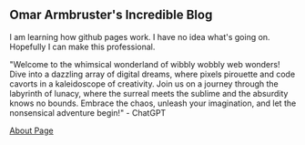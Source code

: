 ## Omar Armbruster's Incredible Blog


I am learning how github pages work. I have no idea what's going on. Hopefully I can make this professional.

"Welcome to the whimsical wonderland of wibbly wobbly web wonders! Dive into a dazzling array of digital dreams, where pixels pirouette and code cavorts in a kaleidoscope of creativity. Join us on a journey through the labyrinth of lunacy, where the surreal meets the sublime and the absurdity knows no bounds. Embrace the chaos, unleash your imagination, and let the nonsensical adventure begin!" - ChatGPT

[About Page](./about.md)